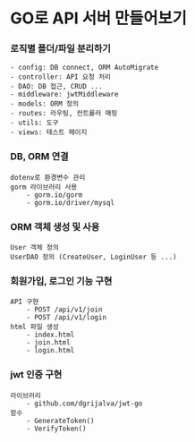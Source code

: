 # GO로 API 서버 만들어보기

### 로직별 폴더/파일 분리하기
    - config: DB connect, ORM AutoMigrate
    - controller: API 요청 처리
    - DAO: DB 접근, CRUD ...
    - middleware: jwtMiddleware
    - models: ORM 정의
    - routes: 라우팅, 컨트롤러 매핑
    - utils: 도구
    - views: 테스트 페이지

### DB, ORM 연결
    dotenv로 환경변수 관리
    gorm 라이브러리 사용
        - gorm.io/gorm
        - gorm.io/driver/mysql

### ORM 객체 생성 및 사용
    User 객체 정의
    UserDAO 정의 (CreateUser, LoginUser 등 ...)

### 회원가입, 로그인 기능 구현
    API 구현
        - POST /api/v1/join
        - POST /api/v1/login
    html 파일 생성
        - index.html
        - join.html
        - login.html

### jwt 인증 구현
    라이브러리
        - github.com/dgrijalva/jwt-go
    함수
        - GenerateToken()
        - VerifyToken()
